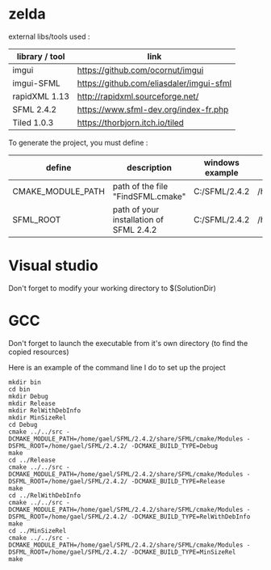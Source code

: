 # zelda

external libs/tools used :

| library / tool | link                                       |
|----------------|--------------------------------------------|
| imgui          | <https://github.com/ocornut/imgui>         |
| imgui-SFML     | <https://github.com/eliasdaler/imgui-sfml> |
| rapidXML 1.13  | <http://rapidxml.sourceforge.net/>         |
| SFML 2.4.2     | <https://www.sfml-dev.org/index-fr.php>    |
| Tiled 1.0.3    | <https://thorbjorn.itch.io/tiled>          |

To generate the project, you must define :

| define            | description                             | windows example | linux example          |
|-------------------|-----------------------------------------|-----------------|------------------------|
| CMAKE_MODULE_PATH | path of the file "FindSFML.cmake"       | C:/SFML/2.4.2   | /home/gael/SFML/2.4.2/ |
| SFML_ROOT         | path of your installation of SFML 2.4.2 | C:/SFML/2.4.2   | /home/gael/SFML/2.4.2/ |

# Visual studio

Don't forget to modify your working directory to $(SolutionDir)

# GCC

Don't forget to launch the executable from it's own directory (to find the copied resources)

Here is an example of the command line I do to set up the project

```
mkdir bin
cd bin
mkdir Debug
mkdir Release
mkdir RelWithDebInfo
mkdir MinSizeRel
cd Debug
cmake ../../src -DCMAKE_MODULE_PATH=/home/gael/SFML/2.4.2/share/SFML/cmake/Modules -DSFML_ROOT=/home/gael/SFML/2.4.2/ -DCMAKE_BUILD_TYPE=Debug
make
cd ../Release
cmake ../../src -DCMAKE_MODULE_PATH=/home/gael/SFML/2.4.2/share/SFML/cmake/Modules -DSFML_ROOT=/home/gael/SFML/2.4.2/ -DCMAKE_BUILD_TYPE=Release
make
cd ../RelWithDebInfo
cmake ../../src -DCMAKE_MODULE_PATH=/home/gael/SFML/2.4.2/share/SFML/cmake/Modules -DSFML_ROOT=/home/gael/SFML/2.4.2/ -DCMAKE_BUILD_TYPE=RelWithDebInfo
make
cd ../MinSizeRel
cmake ../../src -DCMAKE_MODULE_PATH=/home/gael/SFML/2.4.2/share/SFML/cmake/Modules -DSFML_ROOT=/home/gael/SFML/2.4.2/ -DCMAKE_BUILD_TYPE=MinSizeRel
make
```